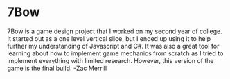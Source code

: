 # 7Bow
7Bow is a game design project that I worked on my second year of college. It started out as a one level vertical slice, but I ended up using it to help further my
understanding of Javascript and C#. It was also a great tool for learning about how to implement game mechanics from scratch as I tried to implement everything with
limited research. However, this version of the game is the final build.
-Zac Merrill
